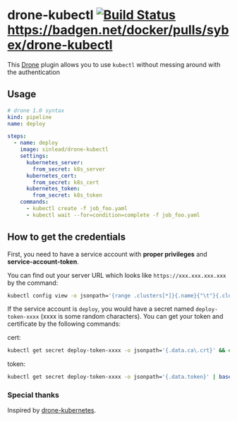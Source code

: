 # drone-kubectl [![Build Status](https://drone.julina.ch/api/badges/sybnex/drone-kubectl/status.svg)](https://drone.julina.ch/sybnex/drone-kubectl) https://badgen.net/docker/pulls/sybex/drone-kubectl

This [Drone](https://drone.io/) plugin allows you to use `kubectl` without messing around with the authentication

## Usage

```yaml
# drone 1.0 syntax
kind: pipeline
name: deploy

steps:
  - name: deploy
    image: sinlead/drone-kubectl
    settings:
      kubernetes_server:
        from_secret: k8s_server
      kubernetes_cert:
        from_secret: k8s_cert
      kubernetes_token:
        from_secret: k8s_token
    commands:
      - kubectl create -f job_foo.yaml
      - kubectl wait --for=condition=complete -f job_foo.yaml

```

## How to get the credentials

First, you need to have a service account with **proper privileges** and **service-account-token**.

You can find out your server URL which looks like `https://xxx.xxx.xxx.xxx` by the command:
```bash
kubectl config view -o jsonpath='{range .clusters[*]}{.name}{"\t"}{.cluster.server}{"\n"}{end}'
```

If the service account is `deploy`, you would have a secret named `deploy-token-xxxx` (xxxx is some random characters).
You can get your token and certificate by the following commands:

cert:
```bash
kubectl get secret deploy-token-xxxx -o jsonpath='{.data.ca\.crt}' && echo
```
token:
```bash
kubectl get secret deploy-token-xxxx -o jsonpath='{.data.token}' | base64 --decode && echo
```

### Special thanks

Inspired by [drone-kubernetes](https://github.com/honestbee/drone-kubernetes).
